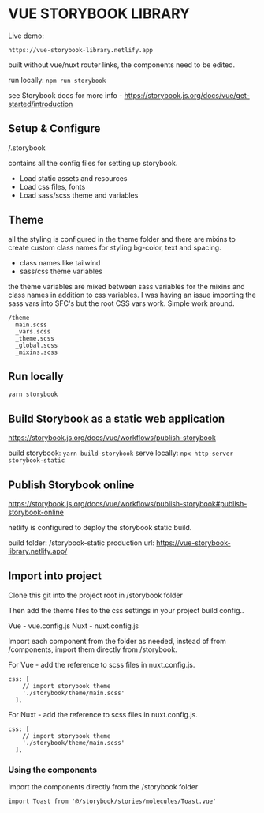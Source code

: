# VUE STORYBOOK LIBRARY

Live demo:

```config
https://vue-storybook-library.netlify.app
```

built without vue/nuxt router links, the components need to be edited.

run locally: `npm run storybook`

see Storybook docs for more info - <https://storybook.js.org/docs/vue/get-started/introduction>

## Setup & Configure

/.storybook

contains all the config files for setting up storybook.

* Load static assets and resources
* Load css files, fonts
* Load sass/scss theme and variables

## Theme

all the styling is configured in the theme folder and there are mixins to create custom class names for styling bg-color, text and spacing.

* class names like tailwind
* sass/css theme variables

the theme variables are mixed between sass variables for the mixins and class names in addition to css variables. I was having an issue importing the sass vars into SFC's but the root CSS vars work. Simple work around.

```config
/theme
  main.scss
  _vars.scss
  _theme.scss
  _global.scss
  _mixins.scss
```

## Run locally

`yarn storybook`

## Build Storybook as a static web application

<https://storybook.js.org/docs/vue/workflows/publish-storybook>

build storybook: `yarn build-storybook`
serve locally: `npx http-server storybook-static`

## Publish Storybook online

<https://storybook.js.org/docs/vue/workflows/publish-storybook#publish-storybook-online>

netlify is configured to deploy the storybook static build.

build folder: /storybook-static
production url: <https://vue-storybook-library.netlify.app/>

## Import into project

Clone this git into the project root in /storybook folder

Then add the theme files to the css settings in your project build config..

Vue - vue.config.js
Nuxt - nuxt.config.js

Import each component from the folder as needed, instead of from /components, import them directly from /storybook.

For Vue - add the reference to scss files in nuxt.config.js.

```config
css: [
    // import storybook theme
    './storybook/theme/main.scss'
  ],
```

For Nuxt - add the reference to scss files in nuxt.config.js.

```config
css: [
    // import storybook theme
    './storybook/theme/main.scss'
  ],
```

### Using the components

Import the components directly from the /storybook folder

```config
import Toast from '@/storybook/stories/molecules/Toast.vue'
```
